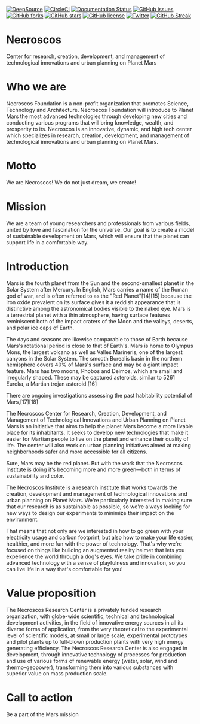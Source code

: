 [![DeepSource](https://deepsource.io/gh/KOSASIH/Necroscos.svg/?label=active+issues&show_trend=true&token=Pg9VaGfDckJDFE5sEp_R6dMb)](https://deepsource.io/gh/KOSASIH/Necroscos/?ref=repository-badge)
[![CircleCI](https://circleci.com/gh/KOSASIH/Necroscos/tree/main.svg?style=svg)](https://circleci.com/gh/KOSASIH/Necroscos/tree/main)
[![Documentation Status](https://readthedocs.org/projects/necroscos/badge/?version=latest)](https://necroscos.readthedocs.io/en/latest/?badge=latest)
[![GitHub issues](https://img.shields.io/github/issues/KOSASIH/Necroscos)](https://github.com/KOSASIH/Necroscos/issues)
[![GitHub forks](https://img.shields.io/github/forks/KOSASIH/Necroscos)](https://github.com/KOSASIH/Necroscos/network)
[![GitHub stars](https://img.shields.io/github/stars/KOSASIH/Necroscos)](https://github.com/KOSASIH/Necroscos/stargazers)
[![GitHub license](https://img.shields.io/github/license/KOSASIH/Necroscos)](https://github.com/KOSASIH/Necroscos/blob/main/LICENSE)
[![Twitter](https://img.shields.io/twitter/url?style=social&url=https%3A%2F%2Fmobile.twitter.com%2FKosasihg88G)](https://twitter.com/intent/tweet?text=Wow:&url=https%3A%2F%2Fgithub.com%2FKOSASIH%2FNecroscos)
[![GitHub Streak](http://github-readme-streak-stats.herokuapp.com?user=KOSASIH&date_format=M%20j%5B%2C%20Y%5D)](https://git.io/streak-stats)

# Necroscos
Center for research, creation, development, and management of technological innovations and urban planning on Planet Mars

#  Who we are
Necroscos Foundation is a non-profit organization that promotes Science, Technology and Architecture. Necroscos Foundation will introduce to Planet Mars the most advanced technologies through developing new cities and conducting various programs that will bring knowledge, wealth, and prosperity to its.
Necroscos is an innovative, dynamic, and high tech center which specializes in research, creation, development, and management of technological innovations and urban planning on Planet Mars.  

# Motto
We are Necroscos! We do not just dream, we create!

# Mission
We are a team of young researchers and professionals from various fields, united by love and fascination for the universe. Our goal is to create a model of sustainable development on Mars, which will ensure that the planet can support life in a comfortable way.

# Introduction
Mars is the fourth planet from the Sun and the second-smallest planet in the Solar System after Mercury. In English, Mars carries a name of the Roman god of war, and is often referred to as the "Red Planet"[14][15] because the iron oxide prevalent on its surface gives it a reddish appearance that is distinctive among the astronomical bodies visible to the naked eye. Mars is a terrestrial planet with a thin atmosphere, having surface features reminiscent both of the impact craters of the Moon and the valleys, deserts, and polar ice caps of Earth.

The days and seasons are likewise comparable to those of Earth because Mars's rotational period is close to that of Earth's. Mars is home to Olympus Mons, the largest volcano as well as Valles Marineris, one of the largest canyons in the Solar System. The smooth Borealis basin in the northern hemisphere covers 40% of Mars's surface and may be a giant impact feature. Mars has two moons, Phobos and Deimos, which are small and irregularly shaped. These may be captured asteroids, similar to 5261 Eureka, a Martian trojan asteroid.[16]

There are ongoing investigations assessing the past habitability potential of Mars,[17][18]

The Necroscos Center for Research, Creation, Development, and Management of Technological Innovations and Urban Planning on Planet Mars is an initiative that aims to help the planet Mars become a more livable place for its inhabitants. It seeks to develop new technologies that make it easier for Martian people to live on the planet and enhance their quality of life. The center will also work on urban planning initiatives aimed at making neighborhoods safer and more accessible for all citizens.

Sure, Mars may be the red planet. But with the work that the Necroscos Institute is doing it's becoming more and more green—both in terms of sustainability and color.

The Necroscos Institute is a research institute that works towards the creation, development and management of technological innovations and urban planning on Planet Mars. We're particularly interested in making sure that our research is as sustainable as possible, so we're always looking for new ways to design our experiments to minimize their impact on the environment.

That means that not only are we interested in how to go green with your electricity usage and carbon footprint, but also how to make your life easier, healthier, and more fun with the power of technology. That's why we're focused on things like building an augmented reality helmet that lets you experience the world through a dog's eyes. We take pride in combining advanced technology with a sense of playfulness and innovation, so you can live life in a way that's comfortable for you!

# Value proposition 
The Necroscos Research Center is a privately funded research organization, with globe-wide scientific, technical and technological development activities, in the field of innovative energy sources in all its diverse forms of application, from the very theoretical to the experimental level of scientific models, at small or large scale, experimental prototypes and pilot plants up to full-blown production plants with very high energy generating efficiency. The Necroscos Research Center is also engaged in development, through innovative technology of processes for production and use of various forms of renewable energy (water, solar, wind and thermo-geopower), transforming them into various substances with superior value on mass production scale. 

# Call to action
Be a part of the Mars mission
